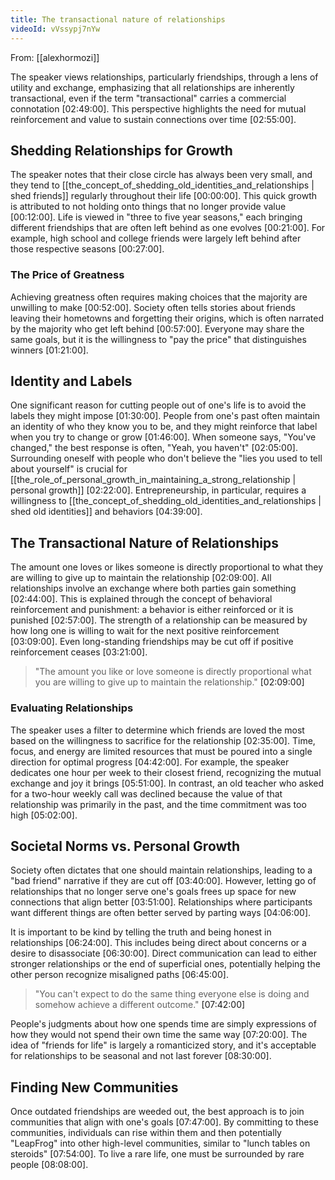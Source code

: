 ```yaml
---
title: The transactional nature of relationships
videoId: vVssypj7nYw
---
```


From: [[alexhormozi]] <br/> 

The speaker views relationships, particularly friendships, through a lens of utility and exchange, emphasizing that all relationships are inherently transactional, even if the term "transactional" carries a commercial connotation <a class="yt-timestamp" data-t="02:49:00">[02:49:00]</a>. This perspective highlights the need for mutual reinforcement and value to sustain connections over time <a class="yt-timestamp" data-t="02:55:00">[02:55:00]</a>.

## Shedding Relationships for Growth

The speaker notes that their close circle has always been very small, and they tend to [[the_concept_of_shedding_old_identities_and_relationships | shed friends]] regularly throughout their life <a class="yt-timestamp" data-t="00:00:00">[00:00:00]</a>. This quick growth is attributed to not holding onto things that no longer provide value <a class="yt-timestamp" data-t="00:12:00">[00:12:00]</a>. Life is viewed in "three to five year seasons," each bringing different friendships that are often left behind as one evolves <a class="yt-timestamp" data-t="00:21:00">[00:21:00]</a>. For example, high school and college friends were largely left behind after those respective seasons <a class="yt-timestamp" data-t="00:27:00">[00:27:00]</a>.

### The Price of Greatness
Achieving greatness often requires making choices that the majority are unwilling to make <a class="yt-timestamp" data-t="00:52:00">[00:52:00]</a>. Society often tells stories about friends leaving their hometowns and forgetting their origins, which is often narrated by the majority who get left behind <a class="yt-timestamp" data-t="00:57:00">[00:57:00]</a>. Everyone may share the same goals, but it is the willingness to "pay the price" that distinguishes winners <a class="yt-timestamp" data-t="01:21:00">[01:21:00]</a>.

## Identity and Labels

One significant reason for cutting people out of one's life is to avoid the labels they might impose <a class="yt-timestamp" data-t="01:30:00">[01:30:00]</a>. People from one's past often maintain an identity of who they know you to be, and they might reinforce that label when you try to change or grow <a class="yt-timestamp" data-t="01:46:00">[01:46:00]</a>. When someone says, "You've changed," the best response is often, "Yeah, you haven't" <a class="yt-timestamp" data-t="02:05:00">[02:05:00]</a>. Surrounding oneself with people who don't believe the "lies you used to tell about yourself" is crucial for [[the_role_of_personal_growth_in_maintaining_a_strong_relationship | personal growth]] <a class="yt-timestamp" data-t="02:22:00">[02:22:00]</a>. Entrepreneurship, in particular, requires a willingness to [[the_concept_of_shedding_old_identities_and_relationships | shed old identities]] and behaviors <a class="yt-timestamp" data-t="04:39:00">[04:39:00]</a>.

## The Transactional Nature of Relationships

The amount one loves or likes someone is directly proportional to what they are willing to give up to maintain the relationship <a class="yt-timestamp" data-t="02:09:00">[02:09:00]</a>. All relationships involve an exchange where both parties gain something <a class="yt-timestamp" data-t="02:44:00">[02:44:00]</a>. This is explained through the concept of behavioral reinforcement and punishment: a behavior is either reinforced or it is punished <a class="yt-timestamp" data-t="02:57:00">[02:57:00]</a>. The strength of a relationship can be measured by how long one is willing to wait for the next positive reinforcement <a class="yt-timestamp" data-t="03:09:00">[03:09:00]</a>. Even long-standing friendships may be cut off if positive reinforcement ceases <a class="yt-timestamp" data-t="03:21:00">[03:21:00]</a>.

> "The amount you like or love someone is directly proportional what you are willing to give up to maintain the relationship." <a class="yt-timestamp" data-t="02:09:00">[02:09:00]</a>

### Evaluating Relationships
The speaker uses a filter to determine which friends are loved the most based on the willingness to sacrifice for the relationship <a class="yt-timestamp" data-t="02:35:00">[02:35:00]</a>. Time, focus, and energy are limited resources that must be poured into a single direction for optimal progress <a class="yt-timestamp" data-t="04:42:00">[04:42:00]</a>. For example, the speaker dedicates one hour per week to their closest friend, recognizing the mutual exchange and joy it brings <a class="yt-timestamp" data-t="05:51:00">[05:51:00]</a>. In contrast, an old teacher who asked for a two-hour weekly call was declined because the value of that relationship was primarily in the past, and the time commitment was too high <a class="yt-timestamp" data-t="05:02:00">[05:02:00]</a>.

## Societal Norms vs. Personal Growth

Society often dictates that one should maintain relationships, leading to a "bad friend" narrative if they are cut off <a class="yt-timestamp" data-t="03:40:00">[03:40:00]</a>. However, letting go of relationships that no longer serve one's goals frees up space for new connections that align better <a class="yt-timestamp" data-t="03:51:00">[03:51:00]</a>. Relationships where participants want different things are often better served by parting ways <a class="yt-timestamp" data-t="04:06:00">[04:06:00]</a>.

It is important to be kind by telling the truth and being honest in relationships <a class="yt-timestamp" data-t="06:24:00">[06:24:00]</a>. This includes being direct about concerns or a desire to disassociate <a class="yt-timestamp" data-t="06:30:00">[06:30:00]</a>. Direct communication can lead to either stronger relationships or the end of superficial ones, potentially helping the other person recognize misaligned paths <a class="yt-timestamp" data-t="06:45:00">[06:45:00]</a>.

> "You can't expect to do the same thing everyone else is doing and somehow achieve a different outcome." <a class="yt-timestamp" data-t="07:42:00">[07:42:00]</a>

People's judgments about how one spends time are simply expressions of how they would not spend their own time the same way <a class="yt-timestamp" data-t="07:20:00">[07:20:00]</a>. The idea of "friends for life" is largely a romanticized story, and it's acceptable for relationships to be seasonal and not last forever <a class="yt-timestamp" data-t="08:30:00">[08:30:00]</a>.

## Finding New Communities

Once outdated friendships are weeded out, the best approach is to join communities that align with one's goals <a class="yt-timestamp" data-t="07:47:00">[07:47:00]</a>. By committing to these communities, individuals can rise within them and then potentially "LeapFrog" into other high-level communities, similar to "lunch tables on steroids" <a class="yt-timestamp" data-t="07:54:00">[07:54:00]</a>. To live a rare life, one must be surrounded by rare people <a class="yt-timestamp" data-t="08:08:00">[08:08:00]</a>.